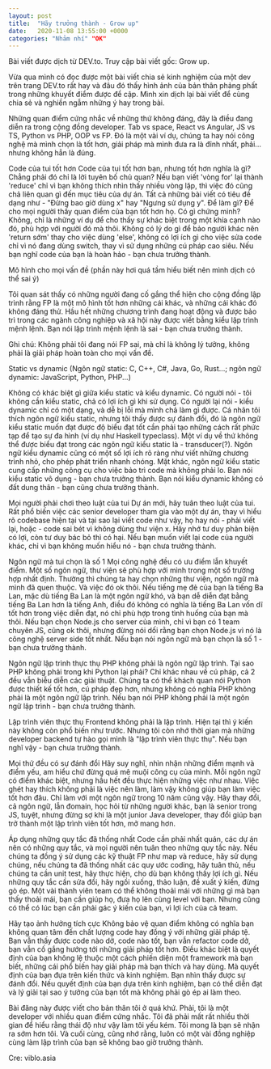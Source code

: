 ```yaml
---
layout: post
title:  "Hãy trưởng thành - Grow up"
date:   2020-11-08 13:55:00 +0000
categories: "Nhảm nhí" "OK"
---
```

Bài viết được dịch từ DEV.to. Truy cập bài viết gốc: Grow up.

Vừa qua mình có đọc được một bài viết chia sẻ kinh nghiệm của một dev trên trang DEV.to rất hay và đâu đó thấy hình ảnh của bản thân phảng phất trong những khuyết điểm được đề cập. Mình xin dịch lại bài viết để cùng chia sẻ và nghiền ngẫm những ý hay trong bài.

Những quan điểm cứng nhắc về những thứ không đáng, đây là điều đang diễn ra trong cộng đồng developer. Tab vs space, React vs Angular, JS vs TS, Python vs PHP, OOP vs FP. Đó là một vài ví dụ, chúng ta hay nói công nghệ mà mình chọn là tốt hơn, giải pháp mà mình đưa ra là đỉnh nhất, phải... nhưng không hẳn là đúng.

Code của tui tốt hơn
Code của tui tốt hơn bạn, nhưng tốt hơn nghĩa là gì? Chẳng phải đó chỉ là lời tuyên bố chủ quan? Nếu bạn viết 'vòng for' lại thành 'reduce' chỉ vì bạn không thích nhìn thấy nhiều vòng lặp, thì việc đó cũng chả liên quan gì đến mục tiêu của dự án. Tất cả những bài viết có tiêu đề dạng như - "Đừng bao giờ dùng x" hay "Ngưng sử dụng y". Để làm gì? Để cho mọi người thấy quan điểm của bạn tốt hơn họ. Có gì chứng minh? Không, chỉ là những ví dụ để cho thấy sự khác biệt trong một khía cạnh nào đó, phù hợp với người đó mà thôi. Không có lý do gì để bảo người khác nên 'return sớm' thay cho việc dùng 'else', không có lợi ích gì cho việc sửa code chỉ vì nó đang dùng switch, thay vì sử dụng những cú pháp cao siêu. Nếu bạn nghĩ code của bạn là hoàn hảo - bạn chưa trưởng thành.

Mô hình cho mọi vấn đề
(phần này hơi quá tầm hiểu biết nên mình dịch có thể sai ý)

Tôi quan sát thấy có những người đang cố gắng thể hiện cho cộng đồng lập trình rằng FP là một mô hình tốt hơn những cái khác, và những cái khác đó không đáng thử. Hầu hết những chương trình đang hoạt động và được bảo trì trong các ngành công nghiệp và xã hội này được viết bằng kiểu lập trình mệnh lệnh. Bạn nói lập trình mệnh lệnh là sai - bạn chưa trưởng thành.

Ghi chú: Không phải tôi đang nói FP sai, mà chỉ là không lý tưởng, không phải là giải pháp hoàn toàn cho mọi vấn đề.

Static vs dynamic
(Ngôn ngữ static: C, C++, C#, Java, Go, Rust...; ngôn ngữ dynamic: JavaScript, Python, PHP...)

Không có khác biệt gì giữa kiểu static và kiểu dynamic. Có người nói - tôi không cần kiểu static, chả có lợi ích gì khi sử dụng. Có người lại nói - kiểu dynamic chỉ có một dạng, và dễ bị lỗi mà mình chả làm gì được. Cá nhân tôi thích ngôn ngữ kiểu static, nhưng tôi thấy được sự đánh đổi, đó là ngôn ngữ kiểu static muốn đạt được độ biểu đạt tốt cần phải tạo những cách rất phức tạp để tạo sự đa hình (ví dụ như Haskell typeclass). Một ví dụ về thứ không thể được biểu đạt trong các ngôn ngữ kiểu static là - transducer(?). Ngôn ngữ kiểu dynamic cũng có một số lợi ích rõ ràng như viết những chương trình nhỏ, cho phép phát triển nhanh chóng. Mặt khác, ngôn ngữ kiểu static cung cấp những công cụ cho việc bảo trì code mà không phải lo. Bạn nói kiểu static vô dụng - bạn chưa trưởng thành. Bạn nói kiểu dynamic không có đất dung thân - bạn cũng chưa trưởng thành.

Mọi người phải chơi theo luật của tui
Dự án mới, hãy tuân theo luật của tui. Rất phổ biến việc các senior developer tham gia vào một dự án, thay vì hiểu rõ codebase hiện tại và tại sao lại viết code như vậy, họ hay nói - phải viết lại, hoặc - code sai bét vì không dùng thư viện x. Hãy nhớ tư duy phản biện có lợi, còn tư duy bác bỏ thì có hại. Nếu bạn muốn viết lại code của người khác, chỉ vì bạn không muốn hiểu nó - bạn chưa trưởng thành.

Ngôn ngữ mà tui chọn là số 1
Mọi công nghệ đều có ưu điểm lẫn khuyết điểm. Một số ngôn ngữ, thư viện sẽ phù hợp với mình trong một số trường hợp nhất định. Thường thì chúng ta hay chọn những thư viện, ngôn ngữ mà mình đã quen thuộc. Và việc đó ok thôi. Nếu tiếng mẹ đẻ của bạn là tiếng Ba Lan, mặc dù tiếng Ba Lan là một ngôn ngữ khó, và bạn dễ diễn đạt bằng tiếng Ba Lan hơn là tiếng Anh, điều đó không có nghĩa là tiếng Ba Lan vốn dĩ tốt hơn trong việc diễn đạt, nó chỉ phù hợp trong tình huống của bạn mà thôi. Nếu bạn chọn Node.js cho server của mình, chỉ vì bạn có 1 team chuyên JS, cũng ok thôi, nhưng đừng nói dối rằng bạn chọn Node.js vì nó là công nghệ server side tốt nhất. Nếu bạn nói ngôn ngữ mà bạn chọn là số 1 - bạn chưa trưởng thành.

Ngôn ngữ lập trình thực thụ
PHP không phải là ngôn ngữ lập trình. Tại sao PHP không phải trong khi Python lại phải? Chỉ khác nhau về cú pháp, cả 2 đều vẫn biễu diễn các giải thuật. Chúng ta có thể khách quan nói Python được thiết kế tốt hơn, cú pháp đẹp hơn, nhưng không có nghĩa PHP không phải là một ngôn ngữ lập trình. Nếu bạn nói PHP không phải là một ngôn ngữ lập trình - bạn chưa trưởng thành.

Lập trình viên thực thụ
Frontend không phải là lập trình. Hiện tại thì ý kiến này không còn phổ biến như trước. Nhưng tôi còn nhớ thời gian mà những developer backend tự hào gọi mình là "lập trình viên thực thụ". Nếu bạn nghĩ vậy - bạn chưa trưởng thành.

Mọi thứ đều có sự đánh đổi
Hãy suy nghĩ, nhìn nhận những điểm mạnh và điểm yếu, am hiểu chứ đừng quá mê muội công cụ của mình. Mỗi ngôn ngữ có điểm khác biệt, nhưng hầu hết đều thực hiện những việc như nhau. Việc ghét hay thích không phải là việc nên làm, làm vậy không giúp bạn làm việc tốt hơn đâu. Chỉ làm với một ngôn ngữ trong 10 năm cũng vậy. Hãy thay đổi, cả ngôn ngữ, lẫn đomain, học hỏi từ những người khác, bạn là senior trong JS, tuyệt, nhưng đừng sợ khi là một junior Java developer, thay đổi giúp bạn trở thành một lập trình viên tốt hơn, mở mang hơn.

Áp dụng những quy tắc đã thống nhất
Code cần phải nhất quán, các dự án nên có những quy tắc, và mọi người nên tuân theo những quy tắc này. Nếu chúng ta đồng ý sử dụng các kỹ thuật FP như map và reduce, hãy sử dụng chúng, nếu chúng ta đã thống nhất các quy ước coding, hãy tuân thủ, nếu chúng ta cần unit test, hãy thực hiện, cho dù bạn không thấy lợi ích gì. Nếu những quy tắc cần sửa đổi, hãy ngồi xuống, thảo luận, đề xuất ý kiến, đừng gò ép. Một vài thành viên team có thể không thoải mái với những gì mà bạn thấy thoải mái, bạn cần giúp họ, đưa họ lên cùng level với bạn. Nhưng cũng có thể có lúc bạn cần phải gác ý kiến của bạn, vì lợi ích của cả team.

Hãy tạo ảnh hưởng tích cực
Không bảo vệ quan điểm không có nghĩa bạn không quan tâm đến chất lượng code hay đồng ý với những giải pháp tệ. Bạn vẫn thấy được code nào dở, code nào tốt, bạn vẫn refactor code dở, bạn vẫn cố gắng hướng tới những giải pháp tốt hơn. Điều khác biệt là quyết định của bạn không lệ thuộc một cách phiến diện một framework mà bạn biết, những cái phổ biến hay giải pháp mà bạn thích và hay dùng. Mà quyết định của bạn đựa trên kiến thức và kinh nghiệm. Bạn nhìn thấy được sự đánh đổi. Nếu quyết định của bạn dựa trên kinh nghiệm, bạn có thể diễn đạt và lý giải tại sao ý tưởng của bạn tốt mà không phải gò ép ai làm theo.

Bài đăng này được viết cho bản thân tôi ở quá khứ. Phải, tôi là một developer với nhiều quan điểm cứng nhắc. Tôi đã phải mất rất nhiều thời gian để hiểu rằng thái độ như vậy làm tôi yếu kém. Tôi mong là bạn sẽ nhận ra sớm hơn tôi. Và cuối cùng, cũng nhớ rằng, luôn có một vài đồng nghiệp cùng làm lập trình của bạn sẽ không bao giờ trưởng thành.

Cre: viblo.asia